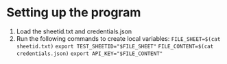 # Setting up the program
1. Load the sheetid.txt and credentials.json
2. Run the following commands to create local variables:
`FILE_SHEET=$(cat sheetid.txt)`
`export TEST_SHEETID="$FILE_SHEET"`
`FILE_CONTENT=$(cat credentials.json)`
`export API_KEY="$FILE_CONTENT"`
